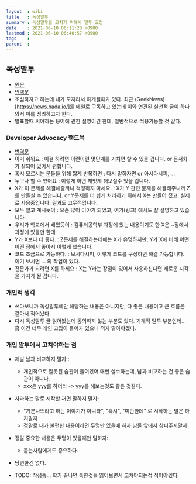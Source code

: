 ```yaml
---
layout  : wiki
title   : 독성말투
summary : 독성말투를 고치기 위해서 말투 교정
date    : 2021-06-10 06:11:23 +0900
lastmod : 2021-06-10 06:40:57 +0900
tags    :
parent  :
---
```


## 독성말투
 * [원문](https://compassionatecoding.com/blog/2016/8/25/tech-has-a-toxic-tone-problemlets-fix-it/)
 * [번역문](https://edykim.com/ko/post/tech-has-a-toxic-tone-problem-lets-fix-it/)
 * 조심하자고 하는데 내가 모자라서 하게될때가 있다. 최근 (GeekNews)[https://news.hada.io/]를 메일로 구독하고 있는데 이와 연관된 실천적 글이 하나 와서 이를 정리하고자 한다.
 * 발표할때 써야하는 용어에 관한 설명이긴 한데, 일반적으로 적용가능할 것 같다.

### Developer Advocacy 핸드북
 * [번역문](https://news.hada.io/topic?id=4373&utm_source=weekly&utm_medium=email&utm_campaign=202123)
 * 이거 쉬워요 : 이걸 하려면 이런이런 몇단계를 거치면 할 수 있을 겁니다. or 문서화가 잘되어 있어서 편합니다.
 * 혹시 모르시는 분들을 위해 짧게 반복하면 : 다시 말하자면 or 아시다시피, ...
 * 누구나 할 수 있어요 : 이렇게 하면 재밋게 해보실수 있을 겁니다.
 * X가 이 문제를 해결해줄꺼니 걱정하지 마세요. : X가 Y 관련 문제를 해결해주니까 Z를 만들실 수 있습니다. or Y문제를 더 쉽게 처리하기 위해서 X는 만들어 졌고, 실제로 사용중입니다. 결과도 고무적입니다.
 * 모두 알고 계시듯이 : 요즘 많이 이야기 되었고, 여기(링크) 에서도 잘 설명하고 있습니다.
 * 우리가 학교에서 배웠듯이 : 컴퓨터공학부 과정에 있는 내용이기도 한 X은 ~점에서 과정에 있을만 한데
 * Y가 X보다 더 좋다. : Z문제를 해결하는데에는 X가 유명하지만, Y가 X에 비해 어떤어떤 점에서 좋아서 이렇게 했습니다.
 * 코드 조금으로 가능하다. : 보시다시피, 이렇게 코드를 구성하면 해결 가능합니다. 여기 보시면 ... 의 작업이 있다.
 * 전문가가 되려면 X를 하세요 : X는 Y라는 장점이 있어서 사용하신다면 새로운 시각을 가지게 될 겁니다.

### 개인적 생각
 * 쓰다보니까 독성말투에만 해당하는 내용은 아니지만, 다 좋은 내용이고 큰 흐름은 같아서 적어놨다.
 * 다시 독성말투 글 읽어봤는데 동의하지 않는 부분도 있다. 기계적 말투 부분인데... 흠 이건 너무 개인 고집이 들어가 있으니 적지 말아야겠다.

### 개인 말투에서 고쳐야하는 점
 * 제발 남과 비교하지 말자.:
   * 개인적으로 잘못된 습관이 들어있어 매번 실수하는데, 남과 비교하는 건 좋은 습관이 아니다.
   * xxx은 yyy를 하더라 -> yyy를 해보는것도 좋은 것같다.
 * 사과하는 말로 시작할 꺼면 말하지 말자:
   * "기분나쁘라고 하는 이야기가 아니라", "혹시", "미안한데" 로 시작하는 말은 하지말자
   * 정말로 내가 불편한 내용이라면 두명만 있을때 하자 남들 앞에서 창피주지말자

 * 정말 중요한 내용은 두명이 있을때만 말하자:
   * 듣는사람에게도 중요하다.

 * 당연한건 없다.

 * TODO: 작성중... 학기 끝나면 톡한것들 읽어보면서 고쳐야되는점 적어야겠다.
